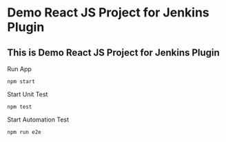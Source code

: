 # Demo React JS Project for Jenkins Plugin
## This is Demo React JS Project for Jenkins Plugin

Run App 
``` 
npm start  
```
Start Unit Test 
```
npm test 
```

Start Automation Test
```
npm run e2e
```
